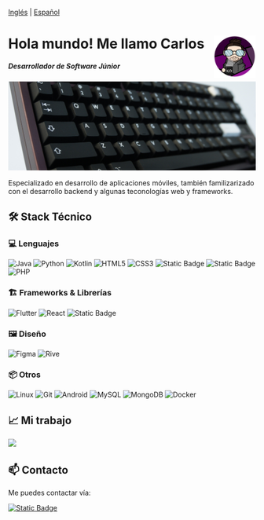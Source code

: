 [Inglés](./README.md) | [Español](./README.esp.md)

# <img src="./img/CharlyMech.png" width=17% align=right /> Hola mundo! Me llamo Carlos

##### Desarrollador de Software Júnior

<!-- TODO: kb content link! -->

<a href="#" target="_blank"><img src="./img/odin75_banner.jpg" 
   borderRadius='1rem' boxShadow = '0 5px 18px rgba(0,0,0,0.3)'></a>

Especializado en desarrollo de aplicaciones móviles, también familizarizado con el desarrollo backend y algunas teconologías web y frameworks.

## 🛠️ Stack Técnico

### 💻 Lenguajes

![Java](https://img.shields.io/badge/java-red.svg?style=for-the-badge) ![Python](https://img.shields.io/badge/python-blue?style=for-the-badge&logo=python&logoColor=yellow) ![Kotlin](https://img.shields.io/badge/kotlin-purple?style=for-the-badge&logo=kotlin&logoColor=white) ![HTML5](https://img.shields.io/badge/html-red?style=for-the-badge&logo=html5&logoColor=white) ![CSS3](https://img.shields.io/badge/css-blue?style=for-the-badge&logo=css3&logoColor=white) ![Static Badge](https://img.shields.io/badge/JavaScript-yellow?style=for-the-badge&logo=javascript&logoColor=white) ![Static Badge](https://img.shields.io/badge/typescript-blue?style=for-the-badge&logo=typescript&logoColor=white) ![PHP](https://img.shields.io/badge/php-8A2BE2?style=for-the-badge&logo=php&logoColor=white)

### 🏗️ Frameworks & Librerías

![Flutter](https://img.shields.io/badge/flutter-blue?style=for-the-badge&logo=flutter&logoColor=white) ![React](https://img.shields.io/badge/react-cyan?style=for-the-badge&logo=react&logoColor=white) ![Static Badge](https://img.shields.io/badge/fastapi-green?style=for-the-badge&logo=fastapi&logoColor=white)

### 🖼️ Diseño

![Figma](https://img.shields.io/badge/figma-pink?style=for-the-badge&logo=figma&logoColor=white) ![Rive](https://img.shields.io/badge/rive-olive?style=for-the-badge&logo=rive&logoColor=white)

### 📦 Otros

![Linux](https://img.shields.io/badge/linux-black?style=for-the-badge&logo=linux&logoColor=white) ![Git](https://img.shields.io/badge/git-orange?style=for-the-badge&logo=git&logoColor=white) ![Android](https://img.shields.io/badge/android-green?style=for-the-badge&logo=android&logoColor=white) ![MySQL](https://img.shields.io/badge/mysql-blue?style=for-the-badge&logo=mysql&logoColor=white) ![MongoDB](https://img.shields.io/badge/mongodb-green?style=for-the-badge&logo=mongodb&logoColor=white) ![Docker](https://img.shields.io/badge/docker-blue?style=for-the-badge&logo=docker&logoColor=white)

<!-- Once I finally deploy something and mantain it... (I'm just a lazy one)
## 🚀 Despliegues
-> Links from:https://raw.githubusercontent.com/igijon/igijon/main/README.md
[![WebPersonal](https://img.shields.io/badge/Web_Personal-pink?style=for-the-badge&logo=About.me&logoColor=black)](https://igijon.netlify.app/)
[![GithubPersonal](https://img.shields.io/badge/Repo-100000?style=for-the-badge&logo=github&logoColor=white)](https://github.com/igijon/igijon)
[![NetlifyPersonal](https://api.netlify.com/api/v1/badges/4501457f-083e-4ef0-a8ef-b6c94c0f41d2/deploy-status)](https://app.netlify.com/sites/igijon/deploys)
<br>
-->

## 📈 Mi trabajo

<!-- ![3d Contributions](.) -->

![](.gi/profile-3d-contrib/profile-night-green-animate.svg)

## 📫 Contacto

Me puedes contactar vía:

<a href="" target="_blank">![Static Badge](https://img.shields.io/badge/linkedin-blue?style=for-the-badge&logo=linkedin) </a>
